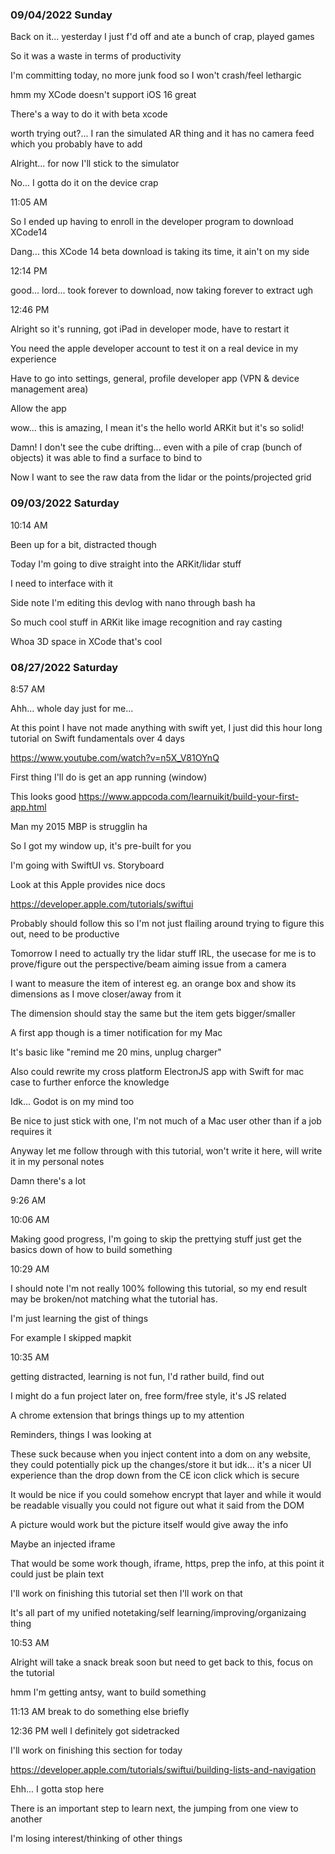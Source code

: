 ### 09/04/2022 Sunday

Back on it... yesterday I just f'd off and ate a bunch of crap, played games

So it was a waste in terms of productivity

I'm committing today, no more junk food so I won't crash/feel lethargic

hmm my XCode doesn't support iOS 16 great

There's a way to do it with beta xcode

worth trying out?... I ran the simulated AR thing and it has no camera feed which you probably have to add

Alright... for now I'll stick to the simulator

No... I gotta do it on the device crap

11:05 AM

So I ended up having to enroll in the developer program to download XCode14

Dang... this XCode 14 beta download is taking its time, it ain't on my side

12:14 PM

good... lord... took forever to download, now taking forever to extract ugh

12:46 PM

Alright so it's running, got iPad in developer mode, have to restart it

You need the apple developer account to test it on a real device in my experience

Have to go into settings, general, profile developer app (VPN & device management area)

Allow the app

wow... this is amazing, I mean it's the hello world ARKit but it's so solid!

Damn! I don't see the cube drifting... even with a pile of crap (bunch of objects) it was able to find a surface to bind to

Now I want to see the raw data from the lidar or the points/projected grid



### 09/03/2022 Saturday

10:14 AM

Been up for a bit, distracted though

Today I'm going to dive straight into the ARKit/lidar stuff

I need to interface with it

Side note I'm editing this devlog with nano through bash ha

So much cool stuff in ARKit like image recognition and ray casting

Whoa 3D space in XCode that's cool

### 08/27/2022 Saturday

8:57 AM

Ahh... whole day just for me...

At this point I have not made anything with swift yet, I just did this hour long tutorial on Swift fundamentals over 4 days

https://www.youtube.com/watch?v=n5X_V81OYnQ

First thing I'll do is get an app running (window)

This looks good
https://www.appcoda.com/learnuikit/build-your-first-app.html

Man my 2015 MBP is strugglin ha

So I got my window up, it's pre-built for you

I'm going with SwiftUI vs. Storyboard

Look at this Apple provides nice docs

https://developer.apple.com/tutorials/swiftui

Probably should follow this so I'm not just flailing around trying to figure this out, need to be productive

Tomorrow I need to actually try the lidar stuff IRL, the usecase for me is to prove/figure out the perspective/beam aiming issue from a camera

I want to measure the item of interest eg. an orange box and show its dimensions as I move closer/away from it

The dimension should stay the same but the item gets bigger/smaller

A first app though is a timer notification for my Mac

It's basic like "remind me 20 mins, unplug charger"

Also could rewrite my cross platform ElectronJS app with Swift for mac case to further enforce the knowledge

Idk... Godot is on my mind too

Be nice to just stick with one, I'm not much of a Mac user other than if a job requires it

Anyway let me follow through with this tutorial, won't write it here, will write it in my personal notes

Damn there's a lot

9:26 AM

10:06 AM

Making good progress, I'm going to skip the prettying stuff just get the basics down of how to build something

10:29 AM

I should note I'm not really 100% following this tutorial, so my end result may be broken/not matching what the tutorial has.

I'm just learning the gist of things

For example I skipped mapkit

10:35 AM

getting distracted, learning is not fun, I'd rather build, find out

I might do a fun project later on, free form/free style, it's JS related

A chrome extension that brings things up to my attention

Reminders, things I was looking at

These suck because when you inject content into a dom on any website, they could potentially pick up the changes/store it but idk... it's a nicer UI experience than the drop down from the CE icon click which is secure

It would be nice if you could somehow encrypt that layer and while it would be readable visually you could not figure out what it said from the DOM

A picture would work but the picture itself would give away the info

Maybe an injected iframe

That would be some work though, iframe, https, prep the info, at this point it could just be plain text

I'll work on finishing this tutorial set then I'll work on that

It's all part of my unified notetaking/self learning/improving/organizaing thing

10:53 AM

Alright will take a snack break soon but need to get back to this, focus on the tutorial

hmm I'm getting antsy, want to build something

11:13 AM break to do something else briefly

12:36 PM well I definitely got sidetracked

I'll work on finishing this section for today

https://developer.apple.com/tutorials/swiftui/building-lists-and-navigation

Ehh... I gotta stop here

There is an important step to learn next, the jumping from one view to another

I'm losing interest/thinking of other things
